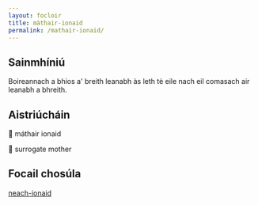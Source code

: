 ```yaml
---
layout: focloir
title: màthair-ionaid
permalink: /mathair-ionaid/
---
```


## Sainmhíniú

Boireannach a bhios a' breith leanabh às leth tè eile nach eil comasach air leanabh a bhreith.

## Aistriúcháin

&#x1f3f4;&#xe0067;&#xe0062;&#xe0073;&#xe0063;&#xe0074;&#xe007f; máthair ionaid

&#x1f3f4;&#xe0067;&#xe0062;&#xe0065;&#xe006e;&#xe0067;&#xe007f; surrogate mother

## Focail chosúla

[neach-ionaid](https://faclair.lgbt/neach-ionaid/)